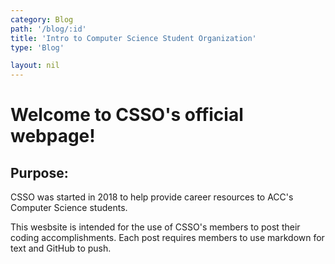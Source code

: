 ```yaml
---
category: Blog
path: '/blog/:id'
title: 'Intro to Computer Science Student Organization'
type: 'Blog'

layout: nil
---
```



<h1>Welcome to CSSO's official webpage!</h1>

<h2>Purpose:</h2>

<p>CSSO was started in 2018 to help provide career
resources to ACC's Computer Science students. </p>

<p>This wesbsite is intended for the use of CSSO's
members to post their coding accomplishments. Each
post requires members to use markdown for text and
GitHub to push.</p>



